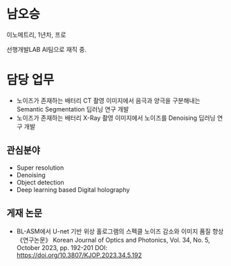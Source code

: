 # 남오승

이노메트리, 1년차, 프로

선행개발LAB AI팀으로 재직 중.

# 담당 업무

- 노이즈가 존재하는 배터리 CT 촬영 이미지에서 음극과 양극을 구분해내는 Semantic Segmentation 딥러닝 연구 개발
- 노이즈가 존재하는 배터리 X-Ray 촬영 이미지에서 노이즈를 Denoising 딥러닝 연구 개발

## 관심분야

- Super resolution 
- Denoising 
- Object detection 
- Deep learning based Digital holography 
 
## 게재 논문
- BL-ASM에서 U-net 기반 위상 홀로그램의 스펙클 노이즈 감소와 이미지 품질 향상
《연구논문》 Korean Journal of Optics and Photonics, Vol. 34, No. 5, October 2023, pp. 192-201 
DOI: https://doi.org/10.3807/KJOP.2023.34.5.192
 
